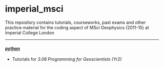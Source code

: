 # imperial_msci

This repository contains tutorials, courseworks, past exams and other practice material for the coding aspect of MSci Geophysics (2011-15) at Imperial College London

---

#### [python](python)

- Tutorials for _3.08 Programming for Geoscientists (Yr2)_
